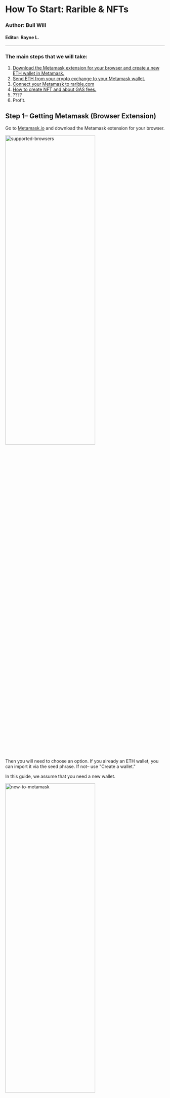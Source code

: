 # How To Start: Rarible & NFTs

### Author: Bull Will
#### Editor: Rayne L.

____
### The main steps that we will take:

 1. [Download the Metamask extension for your browser and create a new ETH wallet in Metamask.](https://github.com/gentlemensbank/info/blob/main/how-to-nfts-rarible.md#step-1-getting-metamask-browser-extension) 
 2. [Send ETH from your crypto exchange to your Metamask wallet.](https://github.com/gentlemensbank/info/blob/main/how-to-nfts-rarible.md#stage-2-send-eth-to-your-metamask-wallet)
 3. [Connect your Metamask to rarible.com](https://github.com/gentlemensbank/info/blob/main/how-to-nfts-rarible.md#step-3-connect-your-metamask-to-rariblecom)
 4. [How to create NFT and about GAS fees.](https://github.com/gentlemensbank/info/blob/main/how-to-nfts-rarible.md#step-4-how-to-create-nft--the-gas-fees)
 5. ????
 6. Profit.


## Step 1– Getting Metamask (Browser Extension)

Go to [Metamask.io](https://metamask.io/download.html) and download the Metamask extension for your browser.

<img src="https://telegra.ph/file/3671c75513ebe292a4f3e.png" alt="supported-browsers" width="75%" height="50%">

Then you will need to choose an option. If you already an ETH wallet, you can import it via the seed phrase. If not– use "Create a wallet." 

In this guide, we assume that you need a new wallet.

<img src="https://telegra.ph/file/93add0fa7d162a8a513db.png" alt="new-to-metamask" width="75%" height="50%">

Push the "I agree" button to agree to Metamasks terms of service.

<img src="https://telegra.ph/file/fb1e03d1bff81dfc4930d.png" alt="terms-of-service" width="50%" height="25%">

Then create a password. It will protect your wallet from people who may accidentally use your computer:

<img src="https://telegra.ph/file/408c98ff17be6b360a70b.png" alt="creating-password" width="50%" height="25%">

On the next page, click the area with a lock. There will be 12 words. **Store the words securely.** Anyone who knows those words will have access to your wallet. The safest way is to write them down on a piece of paper and hide them. 

**I strongly recommend NOT storing this phrase in notes, in the mail, in cloud services.**

<img src="https://telegra.ph/file/66467d0224da7784da899.png" alt="seed-phrase" width="75%" height="50%">

On the next page, they will ask you to repeat your seed phrase. Just do it.

Then you will see this window. Use the cross in the top right corner– to close it –we don't need it right now. (Metamask swap menu)

<img src="https://telegra.ph/file/c2d82d0c2dd5833c26185.png" alt="swap-intro" width="50%" height="10%">

So, congratulations, now you have an ETH wallet with Metamask extension. Now click on your address to copy it to your clipboard.

<img src="https://telegra.ph/file/6a4a9c40ee6aeacf9e93a.png" alt="new-wallet" width="75%" height="50%">

**(Below Account 1 on my screenshot)**


## Stage 2– [Send ETH to your Metamask wallet](https://github.com/gentlemensbank/info/blob/main/how-to-nfts-rarible.md#funding-metamask)

You need to send ETH from your crypto-exchange, exchanger or another wallet you own to your new address in Metamask. I'm unsure how you buy ETH. 

>You can look at Google how to send ETH in the individual case.
 
To fund your Metamask. You will send ETH to yourself– use the address that you copied in the previous step. Double-check to make sure they are the same, and it was copied correctly by comparing the first and last characters. 

> at least three characters from both sides of your address– not including 0x.

Wait for the ETH to arrive. Transfers usually take anywhere from 3-10 minutes. Sending ETH varies depending on the load of the Ethereum network. And the gas price you selected when sending can drastically increase your wait time. (if you had an option)


## Step 3– [Connect your Metamask to Rarible.com](https://github.com/gentlemensbank/info/blob/main/how-to-nfts-rarible.md#connecting-to-rarible)
Now go to https://rarible.com/ and click to "Connect wallet" in the top right corner.

![alt text](image.jpg)

Choose "Metamask"

*If it's Metamask is not installed, go to the first step. Rarible does not display Metamask by default.*

![alt text](image.jpg)

Then you will see a Metamask pop-up window. Metamask is asking your permission to connect to Rarible.com. Click Next.

![alt text](image.jpg)

And one more time.

![alt text](image.jpg)

Click then checkbox's and then proceed.

![alt text](image.jpg)

So, now you have an account on Rarible, and you're ready to mint your first NFT.


## Step 4– [How to create NFT & the GAS fees](https://github.com/gentlemensbank/info/blob/main/how-to-nfts-rarible.md#create-nft-gas-fees)

Click the "Create" button on Rarible.com 

Then you will have a choice: 
Single NFT – 1 copy (ERC-721) 
Multiple NFTs– 1 or more (ERC-1155)
You can check the actual minting price here: https://raribleanalytics.com/

![alt text](image.jpg)

Then you will upload your file to IPFS.

**Important thing: if you upload the video, you will see one more upload area below. This area is for the cover.  If you leave it empty, your preview will be static. For a dynamic preview, you need to upload a gif file.**

Put on sale– if you want to mint now, but put it on sale later– switch it off. 

Instant sale price– keep it off if you want an auction. Set the toggle to 'on' for instant sale at your set price. You can change it later (from auction to instant or vice versa) 

However, to make sale adjustments, you have to select the "remove from sale" option. (about 10-20 USD depending on GWEI)

Unlock once purchased– use it for additional content. Buyer exclusives etc. 

>For example, additional images with better resolution. Physical component or a video.

![alt text](image.jpg)

Scroll down.

💰Royalties - how many percent you will be get from reselling your NFT. You will receive them on every resale. 

Number of copies - It depends on you, you can put a low price and more copies, in my opinion this increases the likelihood of a purchase. This is especially important for new artists as a promotion method.

![alt text](image.jpg)

Click the "Create" button. Metamask will offer you to sign the transaction for Approving your wallet. It's will be only once for ERC-721 and one time for ERC-1155 then you will be pay fee only for mint. There is a blue EDIT button above the amount. By clicking it, you will see options for sending a transaction. The speed of its confirmation depends on the amount of the fee. I usually choose Average or Fast (if I don't feel like waiting). Important: please do not try to set up the commission yourself if you have no experience. This can lead to the fact that your transaction will take a very long time or not be processed at all.
Push to "Confirm".

![alt text](image.jpg)

So, when your transaction confirms you get notified.

Push "Start" ✅

![alt text](image.jpg)

Now Metamask will be ask you about pay minting fee. If you don't like actual price, you can waiting. Just check https://raribleanalytics.com/ (you need ERC-721 mint price or ERC-1155 mint price, it depends on whether you are creating a single or multiple item.). You can use "Alert me by email" option.

So, for the transaction fee it's same situation like and with approval wallet transaction - just click EDIT and choose what you want.
Then click to confirm.

![alt text](image.jpg)

Congratulations! You win! 🎉🎉🎉✅

![alt text](image.jpg)
